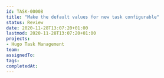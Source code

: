 ```yaml
---
id: TASK-00008
title: "Make the default values for new task configurable"
status: Review
date: 2020-11-28T13:07:20+01:00
lastmod: 2020-11-28T13:07:20+01:00
projects:
- Hugo Task Management
team:
assignedTo:
tags:
completedAt:
---
```

